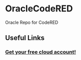# OracleCodeRED
Oracle Repo for CodeRED

## Useful Links

### [Get your free cloud account!](https://cloud.oracle.com/en_US/tryit)
